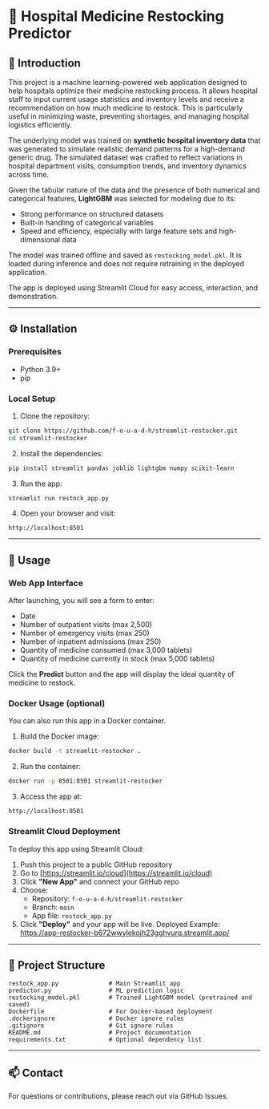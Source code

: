 # 🏥 Hospital Medicine Restocking Predictor

## 📘 Introduction
This project is a machine learning-powered web application designed to help hospitals optimize their medicine restocking process. It allows hospital staff to input current usage statistics and inventory levels and receive a recommendation on how much medicine to restock. This is particularly useful in minimizing waste, preventing shortages, and managing hospital logistics efficiently.

The underlying model was trained on **synthetic hospital inventory data** that was generated to simulate realistic demand patterns for a high-demand generic drug. The simulated dataset was crafted to reflect variations in hospital department visits, consumption trends, and inventory dynamics across time.

Given the tabular nature of the data and the presence of both numerical and categorical features, **LightGBM** was selected for modeling due to its:
- Strong performance on structured datasets
- Built-in handling of categorical variables
- Speed and efficiency, especially with large feature sets and high-dimensional data

The model was trained offline and saved as `restocking_model.pkl`. It is loaded during inference and does not require retraining in the deployed application.

The app is deployed using Streamlit Cloud for easy access, interaction, and demonstration.

---

## ⚙️ Installation

### Prerequisites
- Python 3.9+
- pip

### Local Setup
1. Clone the repository:
```bash
git clone https://github.com/f-o-u-a-d-h/streamlit-restocker.git
cd streamlit-restocker
```
2. Install the dependencies:
```bash
pip install streamlit pandas joblib lightgbm numpy scikit-learn
```
3. Run the app:
```bash
streamlit run restock_app.py
```
4. Open your browser and visit:
```
http://localhost:8501
```

---

## 🚀 Usage

### Web App Interface
After launching, you will see a form to enter:
- Date
- Number of outpatient visits (max 2,500)
- Number of emergency visits (max 250)
- Number of inpatient admissions (max 250)
- Quantity of medicine consumed (max 3,000 tablets)
- Quantity of medicine currently in stock (max 5,000 tablets)

Click the **Predict** button and the app will display the ideal quantity of medicine to restock.

### Docker Usage (optional)
You can also run this app in a Docker container.

1. Build the Docker image:
```bash
docker build -t streamlit-restocker .
```
2. Run the container:
```bash
docker run -p 8501:8501 streamlit-restocker
```
3. Access the app at:
```
http://localhost:8501
```

### Streamlit Cloud Deployment
To deploy this app using Streamlit Cloud:
1. Push this project to a public GitHub repository
2. Go to [https://streamlit.io/cloud](https://streamlit.io/cloud)
3. Click **"New App"** and connect your GitHub repo
4. Choose:
   - Repository: `f-o-u-a-d-h/streamlit-restocker`
   - Branch: `main`
   - App file: `restock_app.py`
5. Click **"Deploy"** and your app will be live.
Deployed Example: https://app-restocker-b672wwylekojh23gghvurq.streamlit.app/

---

## 📂 Project Structure
```
restock_app.py              # Main Streamlit app
predictor.py                # ML prediction logic
restocking_model.pkl        # Trained LightGBM model (pretrained and saved)
Dockerfile                  # For Docker-based deployment
.dockerignore               # Docker ignore rules
.gitignore                  # Git ignore rules
README.md                   # Project documentation
requirements.txt            # Optional dependency list
```

---

## 📫 Contact
For questions or contributions, please reach out via GitHub Issues.
